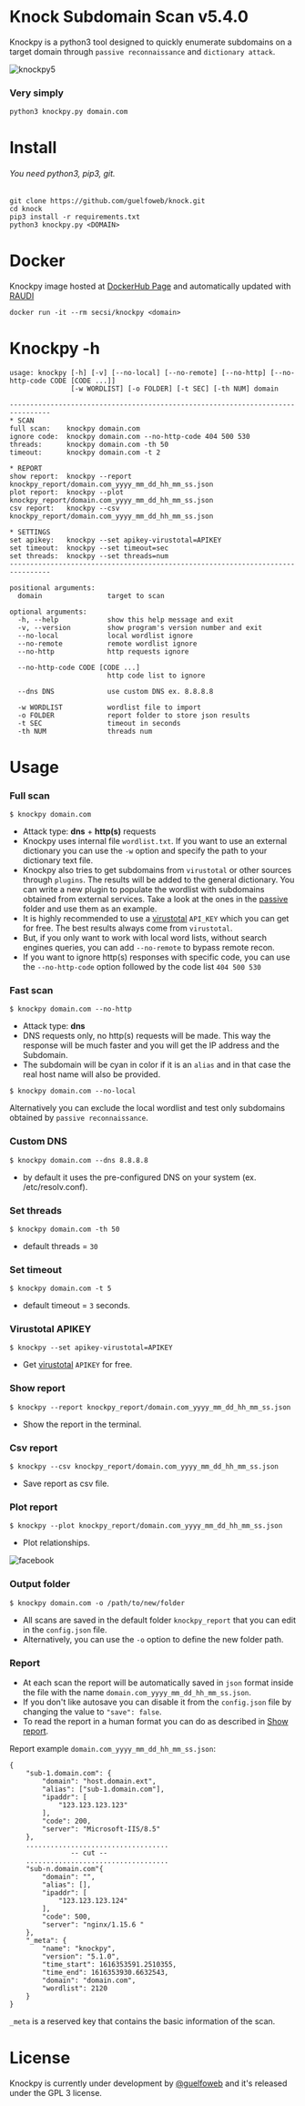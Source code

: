 # Knock Subdomain Scan v5.4.0

Knockpy is a python3 tool designed to quickly enumerate subdomains on a target domain through ```passive reconnaissance``` and ```dictionary attack```.

![knockpy5](https://user-images.githubusercontent.com/41558/111915750-1bad8f80-8a78-11eb-951a-d5da1adc2bdc.png)

### Very simply
```python3 knockpy.py domain.com```

# Install

###### You need python3, pip3, git.

```
git clone https://github.com/guelfoweb/knock.git
cd knock
pip3 install -r requirements.txt
python3 knockpy.py <DOMAIN>
```

# Docker

Knockpy image hosted at [DockerHub Page](https://hub.docker.com/r/secsi/knockpy) and automatically updated with [RAUDI](https://github.com/cybersecsi/RAUDI)

```
docker run -it --rm secsi/knockpy <domain>
```

# Knockpy -h

```
usage: knockpy [-h] [-v] [--no-local] [--no-remote] [--no-http] [--no-http-code CODE [CODE ...]] 
               [-w WORDLIST] [-o FOLDER] [-t SEC] [-th NUM] domain

--------------------------------------------------------------------------------
* SCAN
full scan:    knockpy domain.com
ignore code:  knockpy domain.com --no-http-code 404 500 530
threads:      knockpy domain.com -th 50
timeout:      knockpy domain.com -t 2

* REPORT
show report:  knockpy --report knockpy_report/domain.com_yyyy_mm_dd_hh_mm_ss.json
plot report:  knockpy --plot knockpy_report/domain.com_yyyy_mm_dd_hh_mm_ss.json
csv report:   knockpy --csv knockpy_report/domain.com_yyyy_mm_dd_hh_mm_ss.json

* SETTINGS
set apikey:   knockpy --set apikey-virustotal=APIKEY
set timeout:  knockpy --set timeout=sec
set threads:  knockpy --set threads=num
--------------------------------------------------------------------------------

positional arguments:
  domain                target to scan

optional arguments:
  -h, --help            show this help message and exit
  -v, --version         show program's version number and exit
  --no-local            local wordlist ignore
  --no-remote           remote wordlist ignore
  --no-http             http requests ignore
                        
  --no-http-code CODE [CODE ...]
                        http code list to ignore

  --dns DNS             use custom DNS ex. 8.8.8.8                        

  -w WORDLIST           wordlist file to import
  -o FOLDER             report folder to store json results
  -t SEC                timeout in seconds
  -th NUM               threads num

```

# Usage

### Full scan
```$ knockpy domain.com```

- Attack type: **dns** + **http(s)** requests
- Knockpy uses internal file ```wordlist.txt```. If you want to use an external dictionary you can use the ```-w``` option and specify the path to your dictionary text file.
- Knockpy also tries to get subdomains from ```virustotal``` or other sources through ```plugins```. The results will be added to the general dictionary. You can write a new plugin to populate the wordlist with subdomains obtained from external services. Take a look at the ones in the [passive](https://github.com/guelfoweb/knock/tree/master/knockpy/passive) folder and use them as an example.
- It is highly recommended to use a [virustotal](https://github.com/guelfoweb/knock#virustotal-apikey) ```API_KEY``` which you can get for free. The best results always come from ```virustotal```.
- But, if you only want to work with local word lists, without search engines queries, you can add ```--no-remote``` to bypass remote recon.
- If you want to ignore http(s) responses with specific code, you can use the ```--no-http-code``` option followed by the code list ```404 500 530```

### Fast scan
```$ knockpy domain.com --no-http```

- Attack type: **dns**
- DNS requests only, no http(s) requests will be made. This way the response will be much faster and you will get the IP address and the Subdomain.
- The subdomain will be cyan in color if it is an ```alias``` and in that case the real host name will also be provided.

```$ knockpy domain.com --no-local```

Alternatively you can exclude the local wordlist and test only subdomains obtained by ```passive reconnaissance```. 

### Custom DNS
```$ knockpy domain.com --dns 8.8.8.8```

- by default it uses the pre-configured DNS on your system (ex. /etc/resolv.conf).

### Set threads
```$ knockpy domain.com -th 50```

- default threads = ```30```

### Set timeout
```$ knockpy domain.com -t 5```

- default timeout = ```3``` seconds.

### Virustotal APIKEY
```$ knockpy --set apikey-virustotal=APIKEY```

- Get [virustotal](https://virustotal.com/) ```APIKEY``` for free.

### Show report
```$ knockpy --report knockpy_report/domain.com_yyyy_mm_dd_hh_mm_ss.json```
- Show the report in the terminal.

### Csv report
```$ knockpy --csv knockpy_report/domain.com_yyyy_mm_dd_hh_mm_ss.json```
- Save report as csv file.

### Plot report
```$ knockpy --plot knockpy_report/domain.com_yyyy_mm_dd_hh_mm_ss.json```
- Plot relationships.

![facebook](https://user-images.githubusercontent.com/41558/113183466-5a9bcc00-9254-11eb-8d9f-6a9c239eea7d.png)

### Output folder
```$ knockpy domain.com -o /path/to/new/folder```

- All scans are saved in the default folder ```knockpy_report``` that you can edit in the ```config.json``` file. 
- Alternatively, you can use the ```-o``` option to define the new folder path.

### Report
- At each scan the report will be automatically saved in ```json``` format inside the file with the name ```domain.com_yyyy_mm_dd_hh_mm_ss.json```.
- If you don't like autosave you can disable it from the ```config.json``` file by changing the value to ```"save": false```.
- To read the report in a human format you can do as described in [Show report](https://github.com/guelfoweb/knock#show-report).

Report example ```domain.com_yyyy_mm_dd_hh_mm_ss.json```:

```
{
    "sub-1.domain.com": {
        "domain": "host.domain.ext",
        "alias": ["sub-1.domain.com"],
        "ipaddr": [
            "123.123.123.123"
        ],
        "code": 200,
        "server": "Microsoft-IIS/8.5"
    },
    ...................................
               -- cut --
    ...................................
    "sub-n.domain.com"{
        "domain": "",
        "alias": [],
        "ipaddr": [
            "123.123.123.124"
        ],
        "code": 500,
        "server": "nginx/1.15.6 "
    },
    "_meta": {
        "name": "knockpy",
        "version": "5.1.0",
        "time_start": 1616353591.2510355,
        "time_end": 1616353930.6632543,
        "domain": "domain.com",
        "wordlist": 2120
    }
}
```

```_meta``` is a reserved key that contains the basic information of the scan.

# License

Knockpy is currently under development by [@guelfoweb](https://twitter.com/guelfoweb) and it's released under the GPL 3 license.
